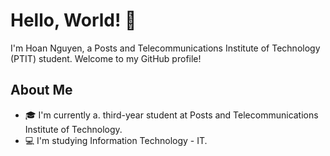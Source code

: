 # Hello, World! 👋

I'm Hoan Nguyen, a Posts and Telecommunications Institute of Technology (PTIT) student. Welcome to my GitHub profile!

## About Me

- 🎓 I'm currently a. third-year student at Posts and Telecommunications Institute of Technology.
- 💻 I'm studying Information Technology - IT.
